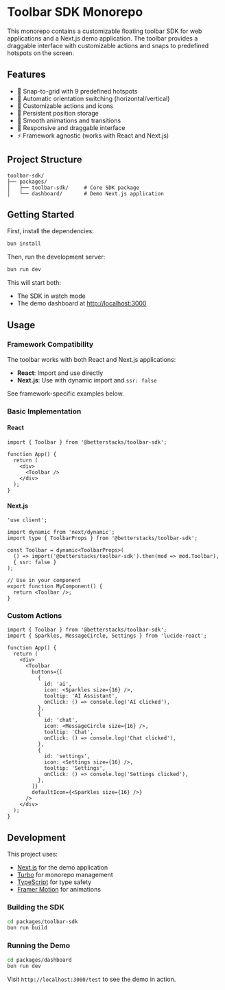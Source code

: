 # Toolbar SDK Monorepo

This monorepo contains a customizable floating toolbar SDK for web applications and a Next.js demo application. The toolbar provides a draggable interface with customizable actions and snaps to predefined hotspots on the screen.

## Features

- 🎯 Snap-to-grid with 9 predefined hotspots
- 🔄 Automatic orientation switching (horizontal/vertical)
- 🎨 Customizable actions and icons
- 💾 Persistent position storage
- 🌟 Smooth animations and transitions
- 📱 Responsive and draggable interface
- ⚡️ Framework agnostic (works with React and Next.js)

## Project Structure

```
toolbar-sdk/
├── packages/
│   ├── toolbar-sdk/     # Core SDK package
│   └── dashboard/       # Demo Next.js application
```

## Getting Started

First, install the dependencies:

```bash
bun install
```

Then, run the development server:

```bash
bun run dev
```

This will start both:
- The SDK in watch mode
- The demo dashboard at [http://localhost:3000](http://localhost:3000)

## Usage

### Framework Compatibility

The toolbar works with both React and Next.js applications:

- **React**: Import and use directly
- **Next.js**: Use with dynamic import and `ssr: false`

See framework-specific examples below.

### Basic Implementation

#### React

```tsx
import { Toolbar } from '@betterstacks/toolbar-sdk';

function App() {
  return (
    <div>
      <Toolbar />
    </div>
  );
}
```

#### Next.js

```tsx
'use client';

import dynamic from 'next/dynamic';
import type { ToolbarProps } from '@betterstacks/toolbar-sdk';

const Toolbar = dynamic<ToolbarProps>(
  () => import('@betterstacks/toolbar-sdk').then(mod => mod.Toolbar),
  { ssr: false }
);

// Use in your component
export function MyComponent() {
  return <Toolbar />;
}
```

### Custom Actions

```tsx
import { Toolbar } from '@betterstacks/toolbar-sdk';
import { Sparkles, MessageCircle, Settings } from 'lucide-react';

function App() {
  return (
    <div>
      <Toolbar
        buttons={[
          {
            id: 'ai',
            icon: <Sparkles size={16} />,
            tooltip: 'AI Assistant',
            onClick: () => console.log('AI clicked'),
          },
          {
            id: 'chat',
            icon: <MessageCircle size={16} />,
            tooltip: 'Chat',
            onClick: () => console.log('Chat clicked'),
          },
          {
            id: 'settings',
            icon: <Settings size={16} />,
            tooltip: 'Settings',
            onClick: () => console.log('Settings clicked'),
          },
        ]}
        defaultIcon={<Sparkles size={16} />}
      />
    </div>
  );
}
```

## Development

This project uses:
- [Next.js](https://nextjs.org) for the demo application
- [Turbo](https://turbo.build) for monorepo management
- [TypeScript](https://www.typescriptlang.org/) for type safety
- [Framer Motion](https://www.framer.com/motion/) for animations

### Building the SDK

```bash
cd packages/toolbar-sdk
bun run build
```

### Running the Demo

```bash
cd packages/dashboard
bun run dev
```

Visit `http://localhost:3000/test` to see the demo in action.

